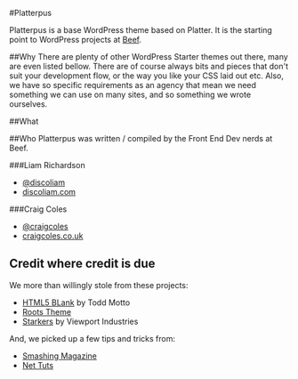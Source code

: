#Platterpus

Platterpus is a base WordPress theme based on Platter. It is the starting point to WordPress projects at [Beef](http://wearebeef.co.uk).

##Why
There are plenty of other WordPress Starter themes out there, many are even listed bellow. There are of course always bits and pieces that don't suit your development flow, or the way you like your CSS laid out etc. Also, we have so specific requirements as an agency that mean we need something we can use on many sites, and so something we wrote ourselves.


##What

##Who
Platterpus was written / compiled by the Front End Dev nerds at Beef.

###Liam Richardson  
- [@discoliam](http://twitter.com/discoliam "Liam Richardson on Twitter")  
- [discoliam.com](http://discoliam.com "Liam Richardsons Website")


###Craig Coles  
- [@craigcoles](http://twitter.com/craigcoles "Craig Coles on Twitter")  
- [craigcoles.co.uk](http://craigcoles.co.uk "Craig Coles Website")


## Credit where credit is due
We more than willingly stole from these projects:

- [HTML5 BLank](http://html5blank.com) by Todd Motto   
- [Roots Theme](http://www.rootstheme.com)  
- [Starkers](http://viewportindustries.com/products/starkers/) by Viewport Industries  

And, we picked up a few tips and tricks from:
- [Smashing Magazine](http://www.smashingmagazine.com)
- [Net Tuts](http://net.tutsplus.com)